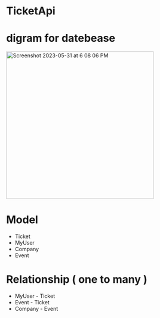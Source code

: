 # TicketApi

# digram for datebease

<img width="395" alt="Screenshot 2023-05-31 at 6 08 06 PM" src="https://github.com/ProgramerNawaf/TicketApi/assets/65816656/93c1aac3-0df8-4e06-a2f5-f66e607ff413">

# Model 
- Ticket
- MyUser
- Company
- Event

# Relationship ( one to many )
- MyUser - Ticket 
- Event - Ticket
- Company - Event
